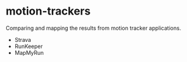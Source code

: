# motion-trackers

Comparing and mapping the results from motion tracker applications.

* Strava
* RunKeeper
* MapMyRun
